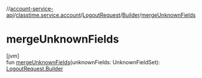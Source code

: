 //[account-service-api](../../../../index.md)/[classtime.service.account](../../index.md)/[LogoutRequest](../index.md)/[Builder](index.md)/[mergeUnknownFields](merge-unknown-fields.md)

# mergeUnknownFields

[jvm]\
fun [mergeUnknownFields](merge-unknown-fields.md)(unknownFields: UnknownFieldSet): [LogoutRequest.Builder](index.md)
